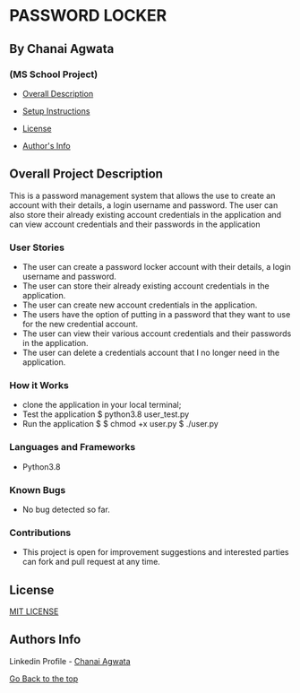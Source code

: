 # PASSWORD LOCKER
## By Chanai Agwata
### (MS School Project)

* [Overall Description](https://github.com/chanaiagwata/Delani-Studio#overall-project-description)

* [Setup Instructions](https://github.com/chanaiagwata/Delani-Studio#setup-instructions)

* [License](https://github.com/chanaiagwata/Delani-Studio#license)

* [Author's Info](https://github.com/chanaiagwata/Delani-Studio#authors-info)

## Overall Project Description
<p> This is a password management system that allows the use to create an account with their details, a login username and password. The user can also store their already existing account credentials in the application and can view account credentials and their passwords in the application </p>

### User Stories
* The user can create a password locker account with their details, a login username and password.
* The user can store their already existing account credentials in the application.
* The user can create new account credentials in the application. 
* The users have the option of putting in a password that they want to use for the new credential account.
* The user can view their various account credentials and their passwords in the application.
* The user can delete a credentials account that I no longer need in the application.
### How it Works
* clone the application in your local terminal;
* Test the application $ python3.8 user_test.py
* Run the application $ $ chmod +x user.py
  $ ./user.py

### Languages and Frameworks
* Python3.8

### Known Bugs
* No bug detected so far. 
### Contributions
* This project is open for improvement suggestions and interested parties can fork and pull request at any time.

## License
[MIT LICENSE](LICENSE)


## Authors Info

Linkedin Profile - [Chanai Agwata](https://www.linkedin.com/in/chanai-agwata-90a345146/)

[Go Back to the top](#portfolio)
